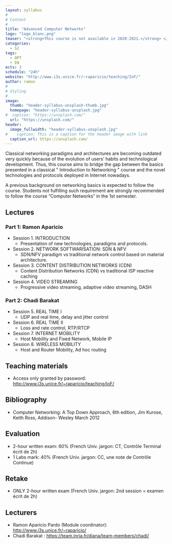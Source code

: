 ```yaml
---
layout: syllabus
#
# Content
#
title: "Advanced Computer Networks"
logo: "logo_blanc.png"
teaser: "<strong>This course is not available in 2020-2021.</strong> </br>This course aims to present the most recent trends, technologies and protocols deployed in Internet nowadays. "
categories:
  - S2
tags:
  - OPT
  - EN
ects: 3
schedule: "24h"
website: "http://www.i3s.unice.fr/~raparicio/teaching/IoF/"
author: ramon
#
# Styling
#
image:
  thumb: "header-syllabus-unsplash-thumb.jpg"
  homepage: "header-syllabus-unsplash.jpg"
#  caption: "https://unsplash.com/"
  url: "https://unsplash.com/"
header:
  image_fullwidth: "header-syllabus-unsplash.jpg"
#    caption: This is a caption for the header image with link
  caption_url: https://unsplash.com/
---
```


Classical networking paradigms and architectures are becoming outdated very quickly because of the evolution of users’ habits and technological development. Thus, this course aims to bridge the gap between the basics presented in a classical " Introduction to Networking " course and the novel technologies and protocols deployed in Internet nowadays.

A previous background on networking basics is expected to follow the course. Students not fulfilling such requirement are strongly recommended to follow the course “Computer Networks” in the 1st semester.

## Lectures
### Part 1: Ramon Aparicio
* Session 1.	INTRODUCTION
    * Presentation of  new technologies, paradigms and protocols.
* Session 2.	NETWORK SOFTWARISATION: SDN & NFV
    * SDN/NFV paradigm vs traditional network control based on material architecture.
* Session 3.	CONTENT DISTRIBUTION NETWORKS (CDN)
    * Content Distribution Networks (CDN) vs traditional ISP reactive caching
* Session 4.	VIDEO STREAMING
    * Progressive video streaming, adaptive video streaming, DASH

### Part 2: Chadi Barakat
* Session 5.	REAL TIME I
    * UDP and real time, delay and jitter control
* Session 6.	REAL TIME II
    * Loss and rate control, RTP/RTCP
* Session 7.	INTERNET MOBILITY
    * Host Mobility and Fixed Network, Mobile IP
* Session 8.	WIRELESS MOBILITY
    * Host and Router Mobility, Ad hoc routing

## Teaching materials ##

- Access only granted by password: http://www.i3s.unice.fr/~raparicio/teaching/IoF/

## Bibliography ##

- Computer Networking: A Top Down Approach, 6th edition, Jim Kurose, Keith Ross, Addison- Wesley March 2012

## Evaluation ##

- 2-hour written exam: 60% (French Univ. jargon: CT, Contrôle Terminal écrit de 2h)
- 1 Labs mark: 40% (French Univ. jargon: CC, une note de Contrôle Continue)

## Retake ##

- ONLY 2-hour written exam (French Univ. jargon: 2nd session = examen écrit de 2h)

## Lecturers ##

- Ramon Aparicio Pardo (Module coordinator): http://www.i3s.unice.fr/~raparicio/
- Chadi Barakat : https://team.inria.fr/diana/team-members/chadi/
